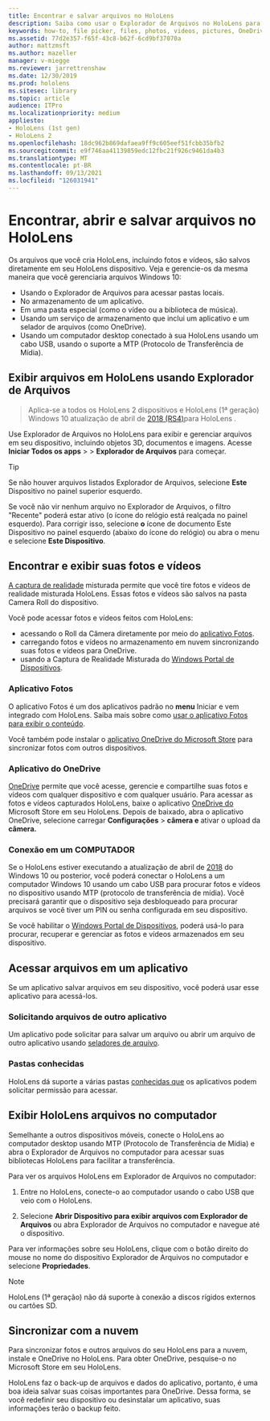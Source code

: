 ```yaml
---
title: Encontrar e salvar arquivos no HoloLens
description: Saiba como usar o Explorador de Arquivos no HoloLens para abrir, exibir e gerenciar arquivos em seu dispositivo de realidade misturada.
keywords: how-to, file picker, files, photos, videos, pictures, OneDrive, storage, file explorer, hololens
ms.assetid: 77d2e357-f65f-43c8-b62f-6cd9bf37070a
author: mattzmsft
ms.author: mazeller
manager: v-miegge
ms.reviewer: jarrettrenshaw
ms.date: 12/30/2019
ms.prod: hololens
ms.sitesec: library
ms.topic: article
audience: ITPro
ms.localizationpriority: medium
appliesto:
- HoloLens (1st gen)
- HoloLens 2
ms.openlocfilehash: 18dc962b869dafaea9ff9c605eef51fcbb35bfb2
ms.sourcegitcommit: e9f746aa41139859edc12fbc21f926c9461da4b3
ms.translationtype: MT
ms.contentlocale: pt-BR
ms.lasthandoff: 09/13/2021
ms.locfileid: "126031941"
---
```

# <a name="find-open-and-save-files-on-hololens"></a>Encontrar, abrir e salvar arquivos no HoloLens

Os arquivos que você cria HoloLens, incluindo fotos e vídeos, são salvos diretamente em seu HoloLens dispositivo. Veja e gerencie-os da mesma maneira que você gerenciaria arquivos Windows 10:

- Usando o Explorador de Arquivos para acessar pastas locais.
- No armazenamento de um aplicativo.
- Em uma pasta especial (como o vídeo ou a biblioteca de música).
- Usando um serviço de armazenamento que inclui um aplicativo e um selador de arquivos (como OneDrive).
- Usando um computador desktop conectado à sua HoloLens usando um cabo USB, usando o suporte a MTP (Protocolo de Transferência de Mídia).

## <a name="view-files-on-hololens-using-file-explorer"></a>Exibir arquivos em HoloLens usando Explorador de Arquivos

> Aplica-se a todos os HoloLens 2 dispositivos e HoloLens (1ª geração) Windows 10 atualização de abril de [2018 (RS4)](/windows/mixed-reality/release-notes-april-2018)para HoloLens .

Use Explorador de Arquivos no HoloLens para exibir e gerenciar arquivos em seu dispositivo, incluindo objetos 3D, documentos e imagens. Acesse **Iniciar Todos os apps**   >     >  **Explorador de Arquivos** para começar.

> [!TIP]
> Se não houver arquivos listados Explorador de Arquivos, selecione **Este** Dispositivo no painel superior esquerdo.

Se você não vir nenhum arquivo no Explorador de Arquivos, o filtro "Recente" poderá estar ativo (o ícone do relógio está realçada no painel esquerdo). Para corrigir isso, selecione **o** ícone de documento Este Dispositivo no painel esquerdo (abaixo do ícone do relógio) ou abra o menu e selecione **Este Dispositivo**.

## <a name="find-and-view-your-photos-and-videos"></a>Encontrar e exibir suas fotos e vídeos

[A captura de realidade](holographic-photos-and-videos.md) misturada permite que você tire fotos e vídeos de realidade misturada HoloLens.  Essas fotos e vídeos são salvos na pasta Camera Roll do dispositivo.

Você pode acessar fotos e vídeos feitos com HoloLens:

- acessando o Roll da Câmera diretamente por meio do [aplicativo Fotos](holographic-photos-and-videos.md).
- carregando fotos e vídeos no armazenamento em nuvem sincronizando suas fotos e vídeos para OneDrive.
- usando a Captura de Realidade Misturada do [Windows Portal de Dispositivos](/windows/mixed-reality/using-the-windows-device-portal#mixed-reality-capture).

### <a name="photos-app"></a>Aplicativo Fotos

O aplicativo Fotos é um dos aplicativos padrão no **menu** Iniciar e vem integrado com HoloLens. Saiba mais sobre como [usar o aplicativo Fotos para exibir o conteúdo](holographic-photos-and-videos.md).

Você também pode instalar o [aplicativo OneDrive do Microsoft Store](https://www.microsoft.com/p/onedrive/9wzdncrfj1p3) para sincronizar fotos com outros dispositivos.

### <a name="onedrive-app"></a>Aplicativo do OneDrive

[OneDrive](https://onedrive.live.com/) permite que você acesse, gerencie e compartilhe suas fotos e vídeos com qualquer dispositivo e com qualquer usuário. Para acessar as fotos e vídeos capturados HoloLens, baixe o aplicativo [OneDrive do](https://www.microsoft.com/p/onedrive/9wzdncrfj1p3) Microsoft Store em seu HoloLens. Depois de baixado, abra o aplicativo OneDrive, selecione carregar **Configurações**  >  **câmera e** ativar o upload da **câmera.**

### <a name="connect-to-a-pc"></a>Conexão em um COMPUTADOR

Se o HoloLens estiver executando a atualização de abril de [2018](/windows/mixed-reality/release-notes-april-2018) do Windows 10 ou posterior, você poderá conectar o HoloLens a um computador Windows 10 usando um cabo USB para procurar fotos e vídeos no dispositivo usando MTP (protocolo de transferência de mídia). Você precisará garantir que o dispositivo seja desbloqueado para procurar arquivos se você tiver um PIN ou senha configurada em seu dispositivo.  

Se você habilitar o [Windows Portal de Dispositivos](/windows/mixed-reality/using-the-windows-device-portal), poderá usá-lo para procurar, recuperar e gerenciar as fotos e vídeos armazenados em seu dispositivo.

## <a name="access-files-within-an-app"></a>Acessar arquivos em um aplicativo

Se um aplicativo salvar arquivos em seu dispositivo, você poderá usar esse aplicativo para acessá-los.

### <a name="requesting-files-from-another-app"></a>Solicitando arquivos de outro aplicativo

Um aplicativo pode solicitar para salvar um arquivo ou abrir um arquivo de outro aplicativo usando [seladores de arquivo](/windows/mixed-reality/app-model#file-pickers).

### <a name="known-folders"></a>Pastas conhecidas

HoloLens dá suporte a várias pastas [conhecidas que](/windows/mixed-reality/app-model#known-folders) os aplicativos podem solicitar permissão para acessar.

## <a name="view-hololens-files-on-your-pc"></a>Exibir HoloLens arquivos no computador

Semelhante a outros dispositivos móveis, conecte o HoloLens ao computador desktop usando MTP (Protocolo de Transferência de Mídia) e abra o Explorador de Arquivos no computador para acessar suas bibliotecas HoloLens para facilitar a transferência.

Para ver os arquivos HoloLens em Explorador de Arquivos no computador:

1. Entre no HoloLens, conecte-o ao computador usando o cabo USB que veio com o HoloLens.

1. Selecione **Abrir Dispositivo para exibir arquivos com Explorador de Arquivos** ou abra Explorador de Arquivos no computador e navegue até o dispositivo.

Para ver informações sobre seu HoloLens, clique com o botão direito do mouse no nome do dispositivo Explorador de Arquivos no computador e selecione **Propriedades**.

> [!NOTE]
> HoloLens (1ª geração) não dá suporte à conexão a discos rígidos externos ou cartões SD.

## <a name="sync-to-the-cloud"></a>Sincronizar com a nuvem

Para sincronizar fotos e outros arquivos do seu HoloLens para a nuvem, instale e OneDrive no HoloLens. Para obter OneDrive, pesquise-o no Microsoft Store em seu HoloLens.

HoloLens faz o back-up de arquivos e dados do aplicativo, portanto, é uma boa ideia salvar suas coisas importantes para OneDrive. Dessa forma, se você redefinir seu dispositivo ou desinstalar um aplicativo, suas informações terão o backup feito.
